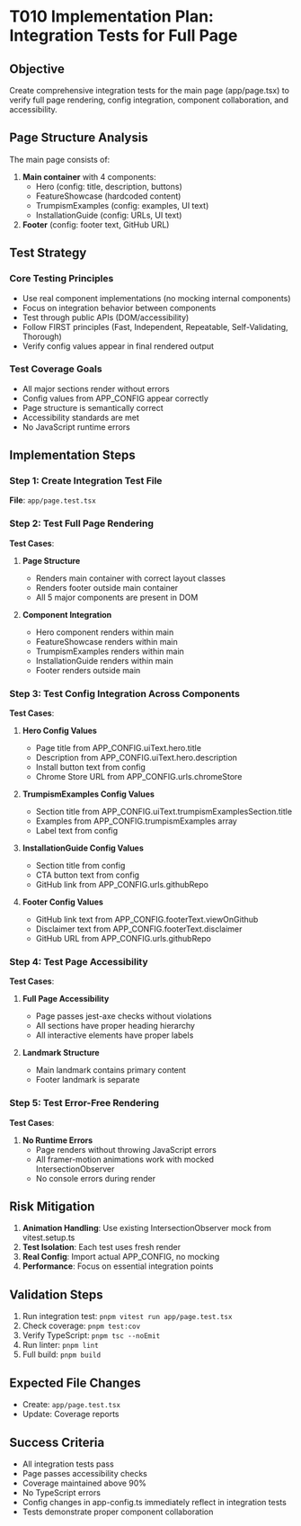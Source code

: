 # T010 Implementation Plan: Integration Tests for Full Page

## Objective
Create comprehensive integration tests for the main page (app/page.tsx) to verify full page rendering, config integration, component collaboration, and accessibility.

## Page Structure Analysis
The main page consists of:
1. **Main container** with 4 components:
   - Hero (config: title, description, buttons)
   - FeatureShowcase (hardcoded content)
   - TrumpismExamples (config: examples, UI text)
   - InstallationGuide (config: URLs, UI text)
2. **Footer** (config: footer text, GitHub URL)

## Test Strategy

### Core Testing Principles
- Use real component implementations (no mocking internal components)
- Focus on integration behavior between components
- Test through public APIs (DOM/accessibility)
- Follow FIRST principles (Fast, Independent, Repeatable, Self-Validating, Thorough)
- Verify config values appear in final rendered output

### Test Coverage Goals
- All major sections render without errors
- Config values from APP_CONFIG appear correctly
- Page structure is semantically correct
- Accessibility standards are met
- No JavaScript runtime errors

## Implementation Steps

### Step 1: Create Integration Test File
**File**: `app/page.test.tsx`

### Step 2: Test Full Page Rendering
**Test Cases**:
1. **Page Structure**
   - Renders main container with correct layout classes
   - Renders footer outside main container
   - All 5 major components are present in DOM

2. **Component Integration**
   - Hero component renders within main
   - FeatureShowcase renders within main
   - TrumpismExamples renders within main
   - InstallationGuide renders within main
   - Footer renders outside main

### Step 3: Test Config Integration Across Components
**Test Cases**:
1. **Hero Config Values**
   - Page title from APP_CONFIG.uiText.hero.title
   - Description from APP_CONFIG.uiText.hero.description
   - Install button text from config
   - Chrome Store URL from APP_CONFIG.urls.chromeStore

2. **TrumpismExamples Config Values**
   - Section title from APP_CONFIG.uiText.trumpismExamplesSection.title
   - Examples from APP_CONFIG.trumpismExamples array
   - Label text from config

3. **InstallationGuide Config Values**
   - Section title from config
   - CTA button text from config
   - GitHub link from APP_CONFIG.urls.githubRepo

4. **Footer Config Values**
   - GitHub link text from APP_CONFIG.footerText.viewOnGithub
   - Disclaimer text from APP_CONFIG.footerText.disclaimer
   - GitHub URL from APP_CONFIG.urls.githubRepo

### Step 4: Test Page Accessibility
**Test Cases**:
1. **Full Page Accessibility**
   - Page passes jest-axe checks without violations
   - All sections have proper heading hierarchy
   - All interactive elements have proper labels

2. **Landmark Structure**
   - Main landmark contains primary content
   - Footer landmark is separate

### Step 5: Test Error-Free Rendering
**Test Cases**:
1. **No Runtime Errors**
   - Page renders without throwing JavaScript errors
   - All framer-motion animations work with mocked IntersectionObserver
   - No console errors during render

## Risk Mitigation
1. **Animation Handling**: Use existing IntersectionObserver mock from vitest.setup.ts
2. **Test Isolation**: Each test uses fresh render
3. **Real Config**: Import actual APP_CONFIG, no mocking
4. **Performance**: Focus on essential integration points

## Validation Steps
1. Run integration test: `pnpm vitest run app/page.test.tsx`
2. Check coverage: `pnpm test:cov`
3. Verify TypeScript: `pnpm tsc --noEmit`
4. Run linter: `pnpm lint`
5. Full build: `pnpm build`

## Expected File Changes
- Create: `app/page.test.tsx`
- Update: Coverage reports

## Success Criteria
- All integration tests pass
- Page passes accessibility checks
- Coverage maintained above 90%
- No TypeScript errors
- Config changes in app-config.ts immediately reflect in integration tests
- Tests demonstrate proper component collaboration